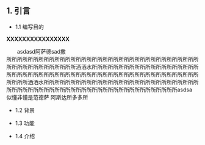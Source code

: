## 1.                           引言
* 1.1 编写目的 

**XXXXXXXXXXXXXXXX**
 
&emsp;&emsp;asdasd阿萨德sad撒  
 所所所所所所所所所所所所所所所所所所所所所所所所所所所所所所所所所所所所所所所所所所所所所所所所所洒洒水所所所所所所所所所所所所所所所所所所所所所所所所所所所所所所所所所所所所所所所所所所所所所所所所所所所所所所所所所所所所洒洒水所所所所所所所所所所所所所所所所所所所所所所所所所所所所所所所所所所所所所所所所所所所所所所所所所所所所所所所所所所所所所asdsa 似懂非懂是范德萨 阿斯达所多多所

* 1.2 背景
+ 1.3 功能
* 1.4 介绍
